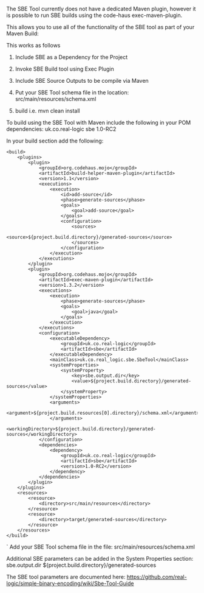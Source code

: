 The SBE Tool currently does not have a dedicated Maven plugin, however it is possible to run SBE builds using the code-haus exec-maven-plugin.

This allows you to use all of the functionality of the SBE tool as part of your Maven Build:

This works as follows

1. Include SBE as a Dependency for the Project

1. Invoke SBE Build tool using Exec Plugin 

1. Include SBE Source Outputs to be compile via Maven 

1. Put your SBE Tool schema file in the location: src/main/resources/schema.xml

1. build i.e. mvn clean install 

To build using the SBE Tool with Maven include the following in your POM dependencies: 
	<dependencies>
		<dependency>
			<groupId>uk.co.real-logic</groupId>
			<artifactId>sbe</artifactId>
			<version>1.0-RC2</version>
		</dependency>
	</dependencies>

In your build section add the following: 

    <build>
		<plugins>
			<plugin>
				<groupId>org.codehaus.mojo</groupId>
				<artifactId>build-helper-maven-plugin</artifactId>
				<version>1.1</version>
				<executions>
					<execution>
						<id>add-source</id>
						<phase>generate-sources</phase>
						<goals>
							<goal>add-source</goal>
						</goals>
						<configuration>
							<sources>
								<source>${project.build.directory}/generated-sources</source>
							</sources>
						</configuration>
					</execution>
				</executions>
			</plugin>
			<plugin>
				<groupId>org.codehaus.mojo</groupId>
				<artifactId>exec-maven-plugin</artifactId>
				<version>1.3.2</version>
				<executions>
					<execution>
						<phase>generate-sources</phase>
						<goals>
							<goal>java</goal>
						</goals>
					</execution>
				</executions>
				<configuration>
					<executableDependency>
						<groupId>uk.co.real-logic</groupId>
						<artifactId>sbe</artifactId>
					</executableDependency>
					<mainClass>uk.co.real_logic.sbe.SbeTool</mainClass>
					<systemProperties>
						<systemProperty>
							<key>sbe.output.dir</key>
							<value>${project.build.directory}/generated-sources</value>
						</systemProperty>
					</systemProperties>
					<arguments>
						<argument>${project.build.resources[0].directory}/schema.xml</argument>
					</arguments>
					<workingDirectory>${project.build.directory}/generated-sources</workingDirectory>
				</configuration>
				<dependencies>
					<dependency>
						<groupId>uk.co.real-logic</groupId>
						<artifactId>sbe</artifactId>
						<version>1.0-RC2</version>
					</dependency>
				</dependencies>
			</plugin>
		</plugins>
		<resources>
			<resource>
				<directory>src/main/resources</directory>
			</resource>
			<resource>
				<directory>target/generated-sources</directory>
			</resource>
		</resources>
	</build>
`
Add your SBE Tool schema file in the file: src/main/resources/schema.xml

Additional SBE parameters can be added in the System Properties section: 
	<systemProperty>
		<key>sbe.output.dir</key>
		<value>${project.build.directory}/generated-sources</value>
	</systemProperty>

The SBE tool parameters are documented here:
https://github.com/real-logic/simple-binary-encoding/wiki/Sbe-Tool-Guide